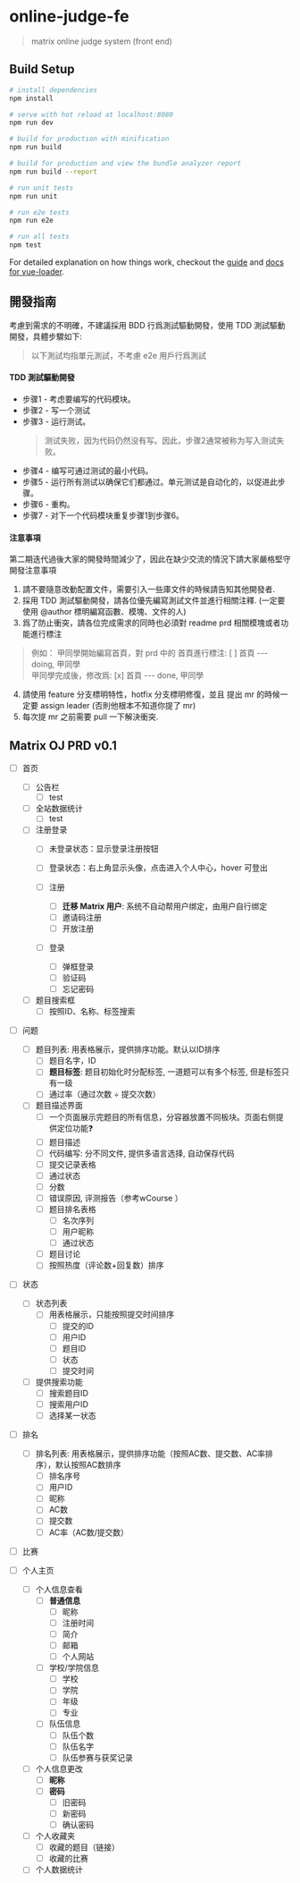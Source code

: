 # online-judge-fe

> matrix online judge system (front end)

## Build Setup

``` bash
# install dependencies
npm install

# serve with hot reload at localhost:8080
npm run dev

# build for production with minification
npm run build

# build for production and view the bundle analyzer report
npm run build --report

# run unit tests
npm run unit

# run e2e tests
npm run e2e

# run all tests
npm test
```

For detailed explanation on how things work, checkout the [guide](http://vuejs-templates.github.io/webpack/) and [docs for vue-loader](http://vuejs.github.io/vue-loader).

## 開發指南

考慮到需求的不明確，不建議採用 BDD 行爲測試驅動開發，使用 TDD 測試驅動開發，具體步驟如下:
> 以下測試均指單元測試，不考慮 e2e 用戶行爲測試

#### TDD 測試驅動開發

- 步骤1 - 考虑要编写的代码模块。
- 步骤2 - 写一个测试
- 步骤3 - 运行测试。
  > 测试失败，因为代码仍然没有写。因此，步骤2通常被称为写入测试失败。
- 步骤4 - 编写可通过测试的最小代码。
- 步骤5 - 运行所有测试以确保它们都通过。单元测试是自动化的，以促进此步骤。
- 步骤6 - 重构。
- 步骤7 - 对下一个代码模块重复步骤1到步骤6。

#### 注意事項

第二期迭代過後大家的開發時間減少了，因此在缺少交流的情況下請大家嚴格堅守開發注意事項

1. 請不要隨意改動配置文件，需要引入一些庫文件的時候請告知其他開發者.
2. 採用 TDD 測試驅動開發，請各位優先編寫測試文件並進行相關注釋. (一定要使用 @author 標明編寫函數、模塊、文件的人)
3. 爲了防止衝突，請各位完成需求的同時也必須對 readme prd 相關模塊或者功能進行標注 

  > 例如： 甲同學開始編寫首頁，對 prd 中的 首頁進行標注: [ ] 首頁 --- doing, 甲同學  
  >       甲同學完成後，修改爲: [x] 首頁 --- done, 甲同學
4. 請使用 feature 分支標明特性，hotfix 分支標明修復，並且 提出 mr 的時候一定要 assign leader (否則他根本不知道你提了 mr)
5. 每次提 mr 之前需要 pull 一下解決衝突.

## Matrix OJ PRD v0.1

- [ ] 首页
  - [ ] 公告栏  
    - [ ] test  
  - [ ] 全站数据统计 
    - [ ] test
  - [ ] 注册登录
    - [ ] 未登录状态：显示登录注册按钮
    - [ ] 登录状态：右上角显示头像，点击进入个人中心，hover 可登出

    - [ ] 注册
      - [ ] **迁移 Matrix 用户**: 系统不自动帮用户绑定，由用户自行绑定
      - [ ] 邀请码注册
      - [ ] 开放注册
    - [ ] 登录
      - [ ] 弹框登录
      - [ ] 验证码
      - [ ] 忘记密码
  - [ ] 题目搜索框
      - [ ] 按照ID、名称、标签搜索

- [ ] 问题
  - [ ] 题目列表: 用表格展示，提供排序功能。默认以ID排序
    - [ ] 题目名字，ID
    - [ ] **题目标签**: 题目初始化时分配标签, 一道题可以有多个标签, 但是标签只有一级
    - [ ] 通过率（通过次数 ÷ 提交次数）

  - [ ] 题目描述界面
    - [ ] 一个页面展示完题目的所有信息，分容器放置不同板块。页面右侧提供定位功能❓
    - [ ] 题目描述
    - [ ] 代码编写: 分不同文件, 提供多语言选择, 自动保存代码
    - [ ] 提交记录表格
    - [ ] 通过状态
    - [ ] 分数
    - [ ] 错误原因, 评测报告（参考wCourse ）
    - [ ] 题目排名表格
      - [ ] 名次序列
      - [ ] 用户昵称
      - [ ] 通过状态
    - [ ] 题目讨论
    - [ ] 按照热度（评论数+回复数）排序

- [ ] 状态
  - [ ] 状态列表
    - [ ] 用表格展示，只能按照提交时间排序
      - [ ] 提交的ID
      - [ ] 用户ID
      - [ ] 题目ID
      - [ ] 状态
      - [ ] 提交时间
  - [ ] 提供搜索功能
    - [ ] 搜索题目ID
    - [ ] 搜索用户ID
    - [ ] 选择某一状态

- [ ] 排名
  - [ ] 排名列表: 用表格展示，提供排序功能（按照AC数、提交数、AC率排序），默认按照AC数排序
    - [ ] 排名序号
    - [ ] 用户ID
    - [ ] 昵称
    - [ ] AC数
    - [ ] 提交数
    - [ ] AC率（AC数/提交数）

- [ ] 比赛

- [ ] 个人主页
  - [ ] 个人信息查看
    - [ ] **普通信息**
      - [ ] 昵称
      - [ ] 注册时间
      - [ ] 简介
      - [ ] 邮箱
      - [ ] 个人网站
    - [ ] 学校/学院信息
      - [ ] 学校
      - [ ] 学院
      - [ ] 年级
      - [ ] 专业
    - [ ] 队伍信息
      - [ ] 队伍个数
      - [ ] 队伍名字
      - [ ] 队伍参赛与获奖记录
  - [ ] 个人信息更改
    - [ ] **昵称**
    - [ ] **密码**
      - [ ] 旧密码
      - [ ] 新密码
      - [ ] 确认密码
  - [ ] 个人收藏夹
    - [ ] 收藏的题目（链接）
    - [ ] 收藏的比赛
  - [ ] 个人数据统计
